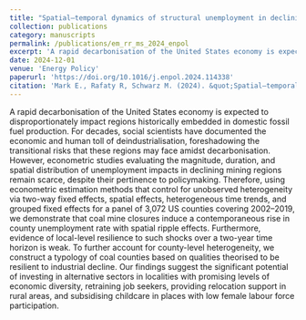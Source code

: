 ```yaml
---
title: "Spatial–temporal dynamics of structural unemployment in declining coal mining regions and potentialities of the ‘just transition’"
collection: publications
category: manuscripts
permalink: /publications/em_rr_ms_2024_enpol
excerpt: 'A rapid decarbonisation of the United States economy is expected to disproportionately impact regions historically embedded in domestic fossil fuel production. For decades, social scientists have documented the economic and human toll of deindustrialisation, foreshadowing the transitional risks that these regions may face amidst decarbonisation. However, econometric studies evaluating the magnitude, duration, and spatial distribution of unemployment impacts in declining mining regions remain scarce, despite their pertinence to policymaking. Therefore, using econometric estimation methods that control for unobserved heterogeneity via two-way fixed effects, spatial effects, heterogeneous time trends, and grouped fixed effects for a panel of 3,072 US counties covering 2002–2019, we demonstrate that coal mine closures induce a contemporaneous rise in county unemployment rate with spatial ripple effects. Furthermore, evidence of local-level resilience to such shocks over a two-year time horizon is weak. To further account for county-level heterogeneity, we construct a typology of coal counties based on qualities theorised to be resilient to industrial decline. Our findings suggest the significant potential of investing in alternative sectors in localities with promising levels of economic diversity, retraining job seekers, providing relocation support in rural areas, and subsidising childcare in places with low female labour force participation.'
date: 2024-12-01
venue: 'Energy Policy'
paperurl: 'https://doi.org/10.1016/j.enpol.2024.114338'
citation: 'Mark E., Rafaty R, Schwarz M. (2024). &quot;Spatial–temporal dynamics of structural unemployment in declining coal mining regions and potentialities of the ‘just transition.&quot; <i>Energy Policy</i>. 195.'
---
```


A rapid decarbonisation of the United States economy is expected to disproportionately impact regions historically embedded in domestic fossil fuel production. For decades, social scientists have documented the economic and human toll of deindustrialisation, foreshadowing the transitional risks that these regions may face amidst decarbonisation. However, econometric studies evaluating the magnitude, duration, and spatial distribution of unemployment impacts in declining mining regions remain scarce, despite their pertinence to policymaking. Therefore, using econometric estimation methods that control for unobserved heterogeneity via two-way fixed effects, spatial effects, heterogeneous time trends, and grouped fixed effects for a panel of 3,072 US counties covering 2002–2019, we demonstrate that coal mine closures induce a contemporaneous rise in county unemployment rate with spatial ripple effects. Furthermore, evidence of local-level resilience to such shocks over a two-year time horizon is weak. To further account for county-level heterogeneity, we construct a typology of coal counties based on qualities theorised to be resilient to industrial decline. Our findings suggest the significant potential of investing in alternative sectors in localities with promising levels of economic diversity, retraining job seekers, providing relocation support in rural areas, and subsidising childcare in places with low female labour force participation.